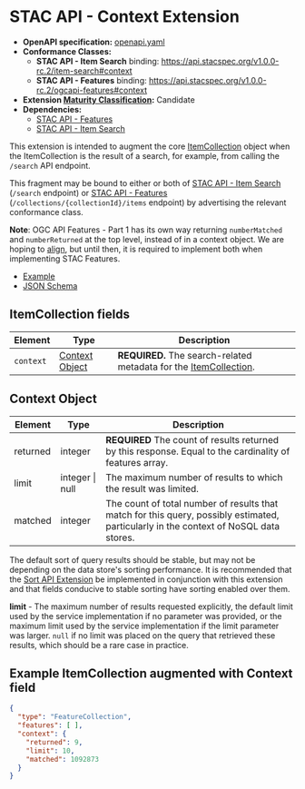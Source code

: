 # STAC API - Context Extension

- **OpenAPI specification:** [openapi.yaml](openapi.yaml)
- **Conformance Classes:** 
  - **STAC API - Item Search** binding: <https://api.stacspec.org/v1.0.0-rc.2/item-search#context>
  - **STAC API - Features** binding: <https://api.stacspec.org/v1.0.0-rc.2/ogcapi-features#context>
- **Extension [Maturity Classification](https://github.com/radiantearth/stac-api-spec/tree/v1.0.0-rc.2/README.md#maturity-classification):** Candidate
- **Dependencies:**
  - [STAC API - Features](https://github.com/radiantearth/stac-api-spec/tree/v1.0.0-rc.2/ogcapi-features)
  - [STAC API - Item Search](https://github.com/radiantearth/stac-api-spec/tree/v1.0.0-rc.2/item-search)

This extension is intended to augment the core [ItemCollection](https://github.com/radiantearth/stac-api-spec/tree/v1.0.0-rc.2/itemcollection/README.md)
object when the ItemCollection is the result of a search, for example, from calling the `/search` API endpoint.

This fragment may be bound to either or both of 
[STAC API - Item Search](https://github.com/radiantearth/stac-api-spec/tree/v1.0.0-rc.2/item-search) (`/search` endpoint) or
[STAC API - Features](https://github.com/radiantearth/stac-api-spec/tree/v1.0.0-rc.2/ogcapi-features)
(`/collections/{collectionId}/items` endpoint) by
advertising the relevant conformance class. 

**Note**: OGC API Features - Part 1 has its own way returning `numberMatched` and `numberReturned` at the top level, instead of in a context
object. We are hoping to [align](https://github.com/opengeospatial/ogcapi-common/issues/82), but until then, it
is required to implement both when implementing STAC Features.

- [Example](examples/example.json)
- [JSON Schema](json-schema/schema.json)

## ItemCollection fields

| Element   | Type                              | Description                                                                                                                                                  |
| --------- | --------------------------------- | ------------------------------------------------------------------------------------------------------------------------------------------------------------ |
| `context` | [Context Object](#context-object) | **REQUIRED.** The search-related metadata for the [ItemCollection](https://github.com/radiantearth/stac-api-spec/tree/v1.0.0-rc.2/itemcollection/README.md). |

## Context Object

| Element  | Type            | Description                                                                                                                           |
| -------- | --------------- | ------------------------------------------------------------------------------------------------------------------------------------- |
| returned | integer         | **REQUIRED** The count of results returned by this response. Equal to the cardinality of features array.                              |
| limit    | integer \| null | The maximum number of results to which the result was limited.                                                                        |
| matched  | integer         | The count of total number of results that match for this query, possibly estimated, particularly in the context of NoSQL data stores. |

The default sort of query results should be stable, but may not be depending on the data store's sorting performance.
It is recommended that the [Sort API Extension](../sort/README.md) be implemented in conjunction with this extension
and that fields conducive to stable sorting have sorting enabled over them.

**limit** - The maximum number of results requested explicitly, the default limit used by the service implementation
if no parameter was provided, or the maximum limit used by the service implementation if the limit parameter was larger.
`null` if no limit was placed on the query that retrieved these results, which should be a rare case in practice.

## Example ItemCollection augmented with Context field
  
```json
{
  "type": "FeatureCollection",
  "features": [ ],
  "context": {
    "returned": 9,
    "limit": 10, 
    "matched": 1092873
  }
}
```
